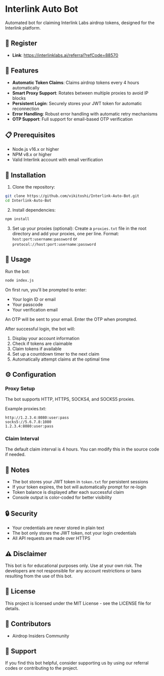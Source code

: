 # Interlink Auto Bot

Automated bot for claiming Interlink Labs airdrop tokens, designed for the Interlink platform.

## 🚦 Register

- **Link**: https://interlinklabs.ai/referral?refCode=88570

## 🚀 Features

- **Automatic Token Claims**: Claims airdrop tokens every 4 hours automatically
- **Smart Proxy Support**: Rotates between multiple proxies to avoid IP blocks
- **Persistent Login**: Securely stores your JWT token for automatic reconnection
- **Error Handling**: Robust error handling with automatic retry mechanisms
- **OTP Support**: Full support for email-based OTP verification

## 📋 Prerequisites

- Node.js v16.x or higher
- NPM v8.x or higher
- Valid Interlink account with email verification

## 🔧 Installation

1. Clone the repository:
```bash
git clone https://github.com/vikitoshi/Interlink-Auto-Bot.git
cd Interlink-Auto-Bot
```

2. Install dependencies:
```bash
npm install
```

3. Set up your proxies (optional):
Create a `proxies.txt` file in the root directory and add your proxies, one per line.
Format: `host:port:username:password` or `protocol://host:port:username:password`

## 🚦 Usage

Run the bot:
```bash
node index.js
```

On first run, you'll be prompted to enter:
- Your login ID or email
- Your passcode
- Your verification email

An OTP will be sent to your email. Enter the OTP when prompted.

After successful login, the bot will:
1. Display your account information
2. Check if tokens are claimable
3. Claim tokens if available
4. Set up a countdown timer to the next claim
5. Automatically attempt claims at the optimal time

## ⚙️ Configuration

### Proxy Setup

The bot supports HTTP, HTTPS, SOCKS4, and SOCKS5 proxies.

Example proxies.txt:
```
http://1.2.3.4:8080:user:pass
socks5://5.6.7.8:1080
1.2.3.4:8080:user:pass
```

### Claim Interval

The default claim interval is 4 hours. You can modify this in the source code if needed.

## 📝 Notes

- The bot stores your JWT token in `token.txt` for persistent sessions
- If your token expires, the bot will automatically prompt for re-login
- Token balance is displayed after each successful claim
- Console output is color-coded for better visibility

## 🔒 Security

- Your credentials are never stored in plain text
- The bot only stores the JWT token, not your login credentials
- All API requests are made over HTTPS

## ⚠️ Disclaimer

This bot is for educational purposes only. Use at your own risk. The developers are not responsible for any account restrictions or bans resulting from the use of this bot.

## 📄 License

This project is licensed under the MIT License - see the LICENSE file for details.

## 👥 Contributors

- Airdrop Insiders Community

## 🙏 Support

If you find this bot helpful, consider supporting us by using our referral codes or contributing to the project.
